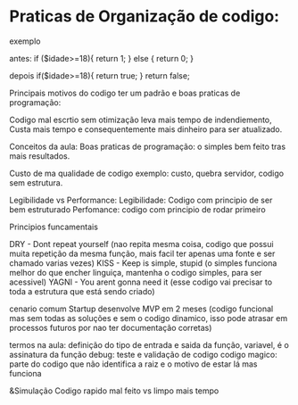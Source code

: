 # Praticas de Organização de codigo:

  exemplo

antes:
if ($idade>=18){
return 1;
} else {
return 0;
}

depois
if($idade>=18){
return true;
}
return false;

Principais motivos do codigo ter um padrão e boas praticas de programação:

Codigo mal escrtio sem otimização leva mais tempo de indendiemento, 
Custa mais tempo e consequentemente mais dinheiro para ser atualizado.

Conceitos da aula:
Boas praticas de programação:
o simples bem feito tras mais resultados.

Custo de ma qualidade de codigo
exemplo: custo, quebra servidor, codigo sem estrutura.

Legibilidade vs Performance:
Legibilidade: Codigo com principio de ser bem estruturado
Perfomance: codigo com principio de rodar primeiro

Principios funcamentais

DRY - Dont repeat yourself (nao repita mesma coisa, codigo que possui muita repetição da mesma função, mais facil ter apenas uma fonte e ser chamado varias vezes)
KISS - Keep is simple, stupid (o simples funciona melhor do que encher linguiça, mantenha o codigo simples, para ser acessivel)
YAGNI - You arent gonna need it (esse codigo vai precisar to toda a estrutura que está sendo criado)



cenario comum
Startup desenvolve MVP em 2 meses
(codigo funcional mas sem todas as soluções e sem o codigo dinamico, isso pode atrasar em processos futuros por nao ter documentação corretas)

termos na aula: 
definição do tipo de entrada e saida da função, variavel, é o assinatura da função
debug: teste e validação de codigo
codigo magico: parte do codigo que não identifica a raiz e o motivo de estar lá mas funciona


&Simulação Codigo rapido mal feito vs limpo mais tempo





